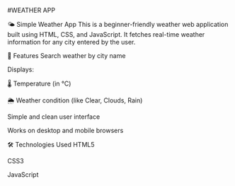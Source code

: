 #WEATHER APP


🌤️ Simple Weather App
This is a beginner-friendly weather web application built using HTML, CSS, and JavaScript. It fetches real-time weather information for any city entered by the user.

🔧 Features
Search weather by city name

Displays:

🌡️ Temperature (in °C)

🌦️ Weather condition (like Clear, Clouds, Rain)

Simple and clean user interface

Works on desktop and mobile browsers

🛠️ Technologies Used
HTML5

CSS3

JavaScript
